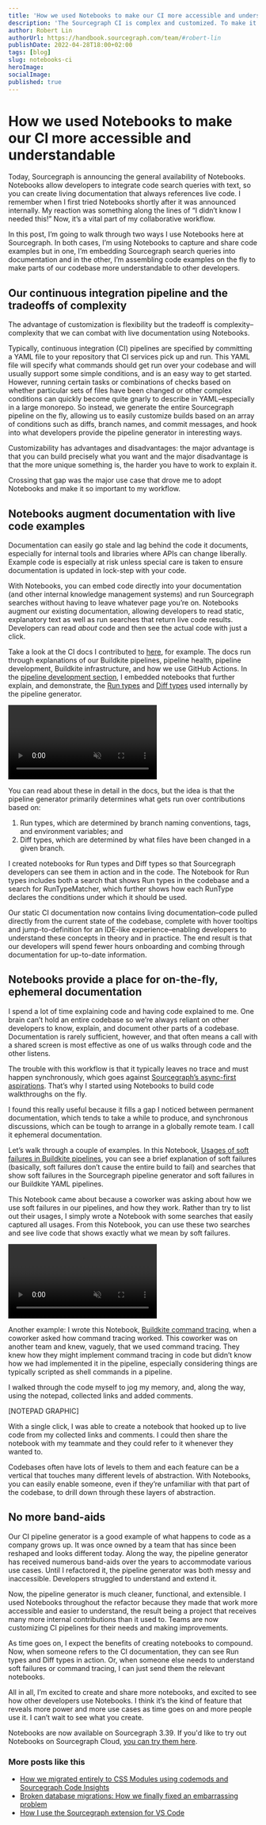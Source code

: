 ```yaml
---
title: 'How we used Notebooks to make our CI more accessible and understandable'
description: 'The Sourcegraph CI is complex and customized. To make it more accessible, software engineer Robert Lin used the new Sourcegraph feature, Notebooks, to make living documentation.'
author: Robert Lin
authorUrl: https://handbook.sourcegraph.com/team/#robert-lin
publishDate: 2022-04-28T18:00+02:00
tags: [blog]
slug: notebooks-ci
heroImage:
socialImage:
published: true
---
```


<!-- Output copied to clipboard! -->

<!-----

Yay, no errors, warnings, or alerts!

Conversion time: 0.577 seconds.


Using this Markdown file:

1. Paste this output into your source file.
2. See the notes and action items below regarding this conversion run.
3. Check the rendered output (headings, lists, code blocks, tables) for proper
   formatting and use a linkchecker before you publish this page.

Conversion notes:

* Docs to Markdown version 1.0β33
* Tue Apr 26 2022 13:23:51 GMT-0700 (PDT)
* Source doc: How we documented our CI with search notebooks
----->



# How we used Notebooks to make our CI more accessible and understandable

Today, Sourcegraph is announcing the general availability of Notebooks. Notebooks allow developers to integrate code search queries with text, so you can create living documentation that always references live code. I remember when I first tried Notebooks shortly after it was announced internally. My reaction was something along the lines of “I didn’t know I needed this!” Now, it’s a vital part of my collaborative workflow. 

In this post, I’m going to walk through two ways I use Notebooks here at Sourcegraph. In both cases, I’m using Notebooks to capture and share code examples but in one, I’m embedding Sourcegraph search queries into documentation and in the other, I’m assembling code examples on the fly to make parts of our codebase more understandable to other developers. 


## Our continuous integration pipeline and the tradeoffs of complexity

The advantage of customization is flexibility but the tradeoff is complexity–complexity that we can combat with live documentation using Notebooks.

Typically, continuous integration (CI) pipelines are specified by committing a YAML file to your repository that CI services pick up and run. This YAML file will specify what commands should get run over your codebase and will usually support some simple conditions, and is an easy way to get started. However, running certain tasks or combinations of checks based on whether particular sets of files have been changed or other complex conditions can quickly become quite gnarly to describe in YAML–especially in a large monorepo. So instead, we generate the entire Sourcegraph pipeline on the fly, allowing us to easily customize builds based on an array of conditions such as diffs, branch names, and commit messages, and hook into what developers provide the pipeline generator in interesting ways.

Customizability has advantages and disadvantages: the major advantage is that you can build precisely what you want and the major disadvantage is that the more unique something is, the harder you have to work to explain it.

Crossing that gap was the major use case that drove me to adopt Notebooks and make it so important to my workflow. 


## Notebooks augment documentation with live code examples

Documentation can easily go stale and lag behind the code it documents, especially for internal tools and libraries where APIs can change liberally. Example code is especially at risk unless special care is taken to ensure documentation is updated in lock-step with your code.

With Notebooks, you can embed code directly into your documentation (and other internal knowledge management systems) and run Sourcegraph searches without having to leave whatever page you’re on. Notebooks augment our existing documentation, allowing developers to read static, explanatory text as well as run searches that return live code results. Developers can read _about_ code and then see the actual code with just a click. 

Take a look at the CI docs I contributed to [here](https://docs.sourcegraph.com/dev/background-information/ci), for example. The docs run through explanations of our Buildkite pipelines, pipeline health, pipeline development, Buildkite infrastructure, and how we use GitHub Actions. In the [pipeline development section](https://docs.sourcegraph.com/dev/background-information/ci#pipeline-development), I embedded notebooks that further explain, and demonstrate, the [Run types](https://docs.sourcegraph.com/dev/background-information/ci#run-types) and [Diff types](https://docs.sourcegraph.com/dev/background-information/ci#diff-types) used internally by the pipeline generator.

<video loop autoplay muted playsinline>
  <source src="https://storage.googleapis.com/sourcegraph-assets/blog/Notebooks/embedded_notebooks.mp4" type="video/mp4" />
</video>

You can read about these in detail in the docs, but the idea is that the pipeline generator primarily determines what gets run over contributions based on:

1. Run types, which are determined by branch naming conventions, tags, and environment variables; and 
2. Diff types, which are determined by what files have been changed in a given branch. 

I created notebooks for Run types and Diff types so that Sourcegraph developers can see them in action and in the code. The Notebook for Run types includes both a search that shows Run types in the codebase and a search for RunTypeMatcher, which further shows how each RunType declares the conditions under which it should be used.

Our static CI documentation now contains living documentation–code pulled directly from the current state of the codebase, complete with hover tooltips and jump-to-definition for an IDE-like experience–enabling developers to understand these concepts in theory and in practice. The end result is that our developers will spend fewer hours onboarding and combing through documentation for up-to-date information. 


## Notebooks provide a place for on-the-fly, ephemeral documentation

I spend a lot of time explaining code and having code explained to me. One brain can’t hold an entire codebase so we’re always reliant on other developers to know, explain, and document other parts of a codebase. Documentation is rarely sufficient, however, and that often means a call with a shared screen is most effective as one of us walks through code and the other listens.

The trouble with this workflow is that it typically leaves no trace and must happen synchronously, which goes against [Sourcegraph’s async-first aspirations](https://handbook.sourcegraph.com/company-info-and-process/communication/asynchronous-communication/). That’s why I started using Notebooks to build code walkthroughs on the fly. 

I found this really useful because it fills a gap I noticed between permanent documentation, which tends to take a while to produce, and synchronous discussions, which can be tough to arrange in a globally remote team. I call it ephemeral documentation.

Let’s walk through a couple of examples. In this Notebook, [Usages of soft failures in Buildkite pipelines](https://sourcegraph.com/notebooks/Tm90ZWJvb2s6NzU1), you can see a brief explanation of soft failures (basically, soft failures don’t cause the entire build to fail) and searches that show soft failures in the Sourcegraph pipeline generator and soft failures in our Buildkite YAML pipelines. 

This Notebook came about because a coworker was asking about how we use soft failures in our pipelines, and how they work. Rather than try to list out their usages, I simply wrote a Notebook with some searches that easily captured all usages. From this Notebook, you can use these two searches and see live code that shows exactly what we mean by soft failures. 

<video loop autoplay muted playsinline>
  <source src="https://storage.googleapis.com/sourcegraph-assets/blog/Notebooks/soft_fails.mp4" type="video/mp4" />
</video>

Another example: I wrote this Notebook, [Buildkite command tracing](https://sourcegraph.com/notebooks/Tm90ZWJvb2s6NzU0), when a coworker asked how command tracing worked. This coworker was on another team and knew, vaguely, that we used command tracing. They knew how they might implement command tracing in code but didn’t know how we had implemented it in the pipeline, especially considering things are typically scripted as shell commands in a pipeline. 

I walked through the code myself to jog my memory, and, along the way, using the notepad, collected links and added comments. 

[NOTEPAD GRAPHIC]

With a single click, I was able to create a notebook that hooked up to live code from my collected links and comments. I could then share the notebook with my teammate and they could refer to it whenever they wanted to. 

Codebases often have lots of levels to them and each feature can be a vertical that touches many different levels of abstraction. With Notebooks, you can easily enable someone, even if they’re unfamiliar with that part of the codebase, to drill down through these layers of abstraction. 

## No more band-aids

Our CI pipeline generator is a good example of what happens to code as a company grows up. It was once owned by a team that has since been reshaped and looks different today. Along the way, the pipeline generator has received numerous band-aids over the years to accommodate various use cases. Until I refactored it, the pipeline generator was both messy and inaccessible. Developers struggled to understand and extend it.

Now, the pipeline generator is much cleaner, functional, and extensible. I used Notebooks throughout the refactor because they made that work more accessible and easier to understand, the result being a project that receives many more internal contributions than it used to. Teams are now customizing CI pipelines for their needs and making improvements.

As time goes on, I expect the benefits of creating notebooks to compound. Now, when someone refers to the CI documentation, they can see Run types and Diff types in action. Or, when someone else needs to understand soft failures or command tracing, I can just send them the relevant notebooks. 

All in all, I’m excited to create and share more notebooks, and excited to see how other developers use Notebooks. I think it’s the kind of feature that reveals more power and more use cases as time goes on and more people use it. I can’t wait to see what you create.

Notebooks are now available on Sourcegraph 3.39. If you'd like to try out Notebooks on Sourcegraph Cloud, [you can try them here](https://sourcegraph.com/notebooks).

### More posts like this

- [How we migrated entirely to CSS Modules using codemods and Sourcegraph Code Insights](https://about.sourcegraph.com/blog/migrating-to-css-modules-with-codemods-and-code-insights/)
- [Broken database migrations: How we finally fixed an embarrassing problem](https://about.sourcegraph.com/blog/introducing-migrator-service/)
- [How I use the Sourcegraph extension for VS Code](https://about.sourcegraph.com/blog/ways-to-use-sourcegraph-extension-for-vs-code/)
